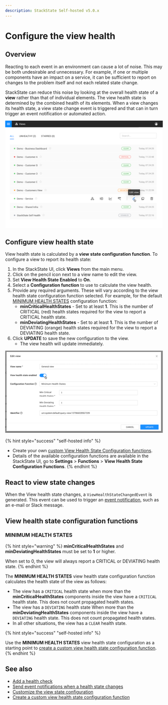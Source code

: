 ```yaml
---
description: StackState Self-hosted v5.0.x
---
```


# Configure the view health

## Overview

Reacting to each event in an environment can cause a lot of noise. This may be both undesirable and unnecessary. For example, if one or multiple components have an impact on a service, it can be sufficient to report on changes to the problem itself and not each related state change.

StackState can reduce this noise by looking at the overall health state of a **view** rather than that of individual elements. The view health state is determined by the combined health of its elements. When a view changes its health state, a view state change event is triggered and that can in turn trigger an event notification or automated action.

![Views list with view health state](../../.gitbook/assets/v50_views_list.png)

## Configure view health state

View health state is calculated by a **view state configuration function**. To configure a view to report its health state:

1. In the StackState UI, click **Views** from the main menu.
2. Click on the pencil icon next to a view name to edit the view.
3. Set **View Health State Enabled** to **On**.
4. Select a **Configuration function** to use to calculate the view health.
5. Provide any required arguments. These will vary according to the view health state configuration function selected. For example, for the default [MINIMUM HEALTH STATES](configure-view-health.md#minimum-health-states) configuration function:
   * **minCriticalHealthStates** - Set to at least **1**. This is the number of CRITICAL \(red\) health states required for the view to report a CRITICAL health state.
   * **minDeviatingHealthStates** - Set to at least **1**. This is the number of DEVIATING \(orange\) health states required for the view to report a DEVIATING health state.
6. Click **UPDATE** to save the new configuration to the view.
   * The view health will update immediately.

![Edit query view](../../.gitbook/assets/v50_edit_query_view.png)

{% hint style="success" "self-hosted info" %}

* Create your own [custom View Health State Configuration functions](../../develop/developer-guides/custom-functions/view-health-state-configuration-functions.md).
* Details of the available configuration functions are available in the StackState UI, go to **Settings** &gt; **Functions** &gt; **View Health State Configuration Functions**.
{% endhint %}

## React to view state changes

When the View health state changes, a `ViewHealthStateChangedEvent` is generated. This event can be used to trigger an [event notification](../metrics-and-events/event-notifications.md), such as an e-mail or Slack message.

## View health state configuration functions

### MINIMUM HEALTH STATES

{% hint style="warning" %}
**minCriticalHealthStates** and **minDeviatingHealthStates** must be set to **1** or higher.

When set to 0, the view will always report a CRITICAL or DEVIATING health state.
{% endhint %}

The **MINIMUM HEALTH STATES** view health state configuration function calculates the health state of the view as follows:

* The view has a `CRITICAL` health state when more than the **minCriticalHealthStates** components inside the view have a `CRITICAL` health state. This does not count propagated health states.
* The view has a `DEVIATING` health state When more than the **minDeviatingHealthStates** components inside the view have a `DEVIATING` health state. This does not count propagated health states.
* In all other situations, the view has a `CLEAR` health state.

{% hint style="success" "self-hosted info" %}

Use the **MINIMUM HEALTH STATES** view health state configuration as a starting point to [create a custom view health state configuration function](../../develop/developer-guides/custom-functions/view-health-state-configuration-functions.md#create-a-custom-view-health-state-configuration-function).
{% endhint %}

## See also

* [Add a health check](add-a-health-check.md)
* [Send event notifications when a health state changes](/use/stackstate-ui/views/manage-event-handlers.md)
* [Customize the view state configuration](../../develop/developer-guides/custom-functions/view-health-state-configuration-functions.md "StackState Self-Hosted only")
* [Create a custom view health state configuration function](../../develop/developer-guides/custom-functions/view-health-state-configuration-functions.md#create-a-custom-view-health-state-configuration-function "StackState Self-Hosted only")
